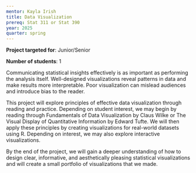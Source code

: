 ```yaml
---
mentor: Kayla Irish
title: Data Visualization
prereq: Stat 311 or Stat 390
year: 2025
quarter: spring
---
```


**Project targeted for**: Junior/Senior

**Number of students**: 1

Communicating statistical insights effectively is as important as performing the analysis itself. Well-designed visualizations reveal patterns in data and make results more interpretable. Poor visualization can mislead audiences and introduce bias to the reader.

This project will explore principles of effective data visualization through reading and practice. Depending on student interest, we may begin by reading through Fundamentals of Data Visualization by Claus Wilke or The Visual Display of Quantitative Information by Edward Tufte. We will then apply these principles by creating visualizations for real-world datasets using R. Depending on interest, we may also explore interactive visualizations.

By the end of the project, we will gain a deeper understanding of how to design clear, informative, and aesthetically pleasing statistical visualizations and will create a small portfolio of visualizations that we made.